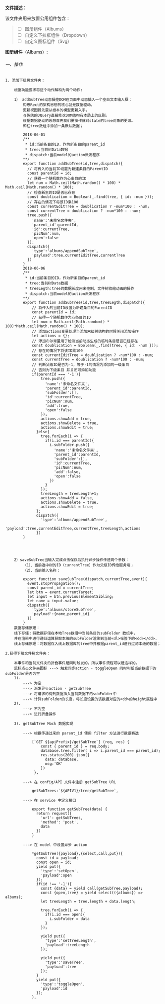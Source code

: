 **文件描述：**

该文件夹用来放置公用组件包含：
> - [ ] 图册组件（Albums）
> - [ ] 自定义下拉框组件（Dropdown）
> - [ ]  自定义图标组件（Svg）

**图册组件**（Albums）:

###### 一、操作

    1. 添加下级树文件夹：
    
        根据功能要求将这个动作解构为两个动作:
    
        1） addSubTree动态操控DOM在页面中动态插入一个空白文本输入框；
            构思Rect的架构思想的核心就是数据驱动，
            更新视图首先要从根本的模型更新入手，
            与传统的JQuery直接修改DOM结构有本质上的区别。
            根据数据驱动的思想首先我们要操作就对state的tree对象的更改。
            即往tree数组中添加一条默认数据；
            
            2018-06-01
            /**
             * id:当前条目的ID，作为新条目的parent_id
             * tree:当前树Data数据
             * dispatch:当前model的action派发程序
            **/
            export function addSubTree(id,tree,dispatch){
              // 将传入的当前ID设置为新建条目的ParentID
              const parentId = id;
              // 获得一个随机数作为心条目的ID        
              let num = Math.ceil(Math.random() * 100) * Math.ceil(Math.random() * 100);
              // 检查新生的ID是否已存在
              const doublication = Boolean(_.find(tree, { id: -num }));
              // 存在的情况下将该ID乘100
              const currentEditTree = doublication ? -num*100 : -num;
              const currentTree = doublication ? -num*100 : -num;
              tree.push({
                'name':'未命名文件夹',
                'parent_id':parentId,
                'id':currentTree,
                'picNum':num,
                'open':false
              });
              dispatch({
                'type':'albums/appendSubTree',
                'payload':tree,currentEditTree,currentTree
              })
            }
            2018-06-06
            /**
             * id:当前条目的ID，作为新条目的parent_id
             * tree:当前树Data数据
             * treeLegth:tree的数据长度用来控制，文件树收缩动画的操作
             * dispatch:当前model的action派发程序
            **/
            export function addSubTree(id,tree,treeLegth,dispatch){
                // 将传入的当前ID设置为新建条目的ParentID
                const parentId = id;
                // 获得一个随机数作为心条目的ID  
                let num = Math.ceil(Math.random() * 100)*Math.ceil(Math.random() * 100);
                // 添加actions变量处理当添加末级树结构的时候关闭添加操作
                let actions = {};
                // 添加布尔常量用于检测当前动态生成的临时条目是否已经存在
                const doublication = Boolean(_.find(tree, { id: -num }));
                // 存在的情况下将该ID乘100
                const currentEditTree = doublication ? -num*100 : -num;
                const currentTree = doublication ? -num*100 : -num;
                // 判断父级ID是否为-1，等于-1的情况为添加的一级条目
                // 否则为下级条目 并关闭可添加功能
                if(parentId === '-1'){
                    tree.push({
                      'name':'未命名文件夹',
                      'parent_id':parentId,
                      'subFolder':[],
                      'id':currentTree,
                      'picNum':num,
                      'add':true,
                      'open':false
                    });
                    actions.showAdd = true,
                    actions.showDelete = true,
                    actions.showEdit = true;
                  }else{
                    tree.forEach(i => {
                      if(i.id === parentId){
                        i.subFolder.push({
                          'name':'未命名文件夹',
                          'parent_id':parentId,
                          'subFolder':[],
                          'id':currentTree,
                          'picNum':num,
                          'add':false,
                          'open':false
                        })
                      }
                    });
                    treeLength = treeLength+1;
                    actions.showAdd = false,
                    actions.showDelete = true,
                    actions.showEdit = true;
                  };
                  dispatch({
                    'type':'albums/appendSubTree',
                    'payload':tree,currentEditTree,currentTree,treeLength,actions
                  })
            }
            
            
            
            
        2）saveSubTree当输入完成点击保存后执行异步操作传递两个参数：
            （1）、当前选中树的ID（currentTree）作为父级ID传给服务端；
            （2）、当前输入名称；
            
            export function saveSubTree(dispatch,currentTree,event){
              event.stopPropagation();
              const parent_id = currentTree;
              let btn = event.currentTarget;
              let input = btn.previousElementSibling;
              let name = input.value;
              dispatch({
                'type':'albums/storeSubTree',
                'payload':{name,parent_id}
              })
            }
        数据存储原理：
        线下存储：将数据存储在本地Tree数组中当前条目的subFolder 数组中，
        并在渲染中进行递归运算获取本级的subFolder渲染到当前<dl>标签下的<dd></dd>.
        线上存储原理：将数据存入线上数据库的tree中并根据parent_id进行过滤本级的数据；
        
    2.获得下级文件树文件夹：
    
        本事件和当前文件夹的折叠事件是同时触发的，所以事件流程可以是这样的。
        鼠标点击文件夹图标 ---> 触发同步action - toggleOpen 同时判断当前数据下的subFolder是否为空 
        1).
            ---> 为空
            ---> 派发异步action - getSubTree
            ---> 将请求的得到数据插入当前数据下的subFolder中
            ---> 计算subFolder的长度，将长度设置的该数据对应的<dd>的height属性中
        2).
            ---> 不为空
            ---> 进行折叠操作
        
        3). getSubTree Mock 数据实现
        
            ---> 根据传递过来的 parent_id 使用 filter 方法进行数据赛选
            
                [`GET ${apiPrefix}/getSubTree`] (req, res) {
                    const { parent_id } = req.body;
                    database.tree.filter( i => i.parent_id === parent_id);
                    res.status(200).json({
                      data: database,
                      msg:'OK'
                    })
                 },
                 
            ---> 在 config/API 文件中注册 getSubTree URL
            
                getSubTrees:`${APIV1}/tree/getSubTree`,
                
            ---> 在 service 中定义接口
            
                export function getSubTree(data) {
                  return request({
                    'url': getSubTrees,
                    'method': 'post',
                    data
                  })
                }
        
            ---> 在 model 中设置异步 action 
            
                *getSubTree({payload},{select,call,put}){
                  const id = payload;
                  const open = id;
                  yield put({
                    'type':'setOpen',
                    'payload':open
                  });
                  if(id !== '-1'){
                    const {data} = yield call(getSubTree,payload);
                    const {open,tree} = yield select(({albums}) => albums);
                    let treeLength = tree.length + data.length;
            
                    tree.forEach(i => {
                      if(i.id === open){
                        i.subFolder = data
                      }
                    });
            
                    yield put({
                      'type':'setTreeLength',
                      'payload':treeLength
                    });
            
                    yield put({
                      'type':'saveTree',
                      'payload':tree
                    });
                  }
                  yield put({
                    'type':'toggleOpen',
                    'payload':id
                  });
                },
        
        
